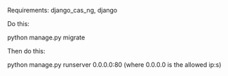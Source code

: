 Requirements: django_cas_ng, django

Do this:

python manage.py migrate

Then do this:

python manage.py runserver 0.0.0.0:80 (where 0.0.0.0 is the allowed ip:s)

